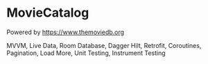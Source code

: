 # MovieCatalog
 Powered by https://www.themoviedb.org

MVVM, Live Data, Room Database, Dagger Hilt, Retrofit, Coroutines, Pagination, Load More,
Unit Testing, Instrument Testing
